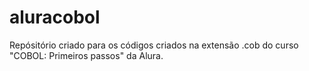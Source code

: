 # aluracobol
Repósitório criado para os códigos criados na extensão .cob do curso "COBOL: Primeiros passos" da Alura.
